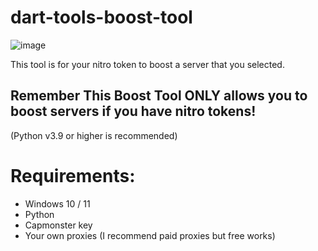 # dart-tools-boost-tool
![image](https://github.com/DartTools/dart-tools-boost-tool/assets/154604332/e3d37f5e-c1cc-43f3-85db-5e91f23384e9)

This tool is for your nitro token to boost a server that you selected.
## Remember This Boost Tool ONLY allows you to boost servers if you have nitro tokens!

(Python v3.9 or higher is recommended)

# Requirements:
 - Windows 10 / 11
 - Python
 - Capmonster key
 - Your own proxies (I recommend paid proxies but free works)

   
